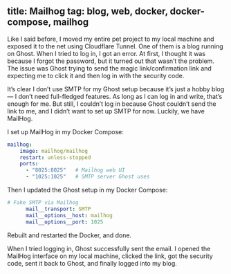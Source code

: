 title: Mailhog
tag: blog, web, docker, docker-compose, mailhog
--

Like I said before, I moved my entire pet project to my local machine and exposed it to the net using Cloudflare Tunnel. One of them is a blog running on Ghost. When I tried to log in, I got an error. At first, I thought it was because I forgot the password, but it turned out that wasn’t the problem. The issue was Ghost trying to send the magic link/confirmation link and expecting me to click it and then log in with the security code.

It’s clear I don’t use SMTP for my Ghost setup because it’s just a hobby blog — I don’t need full-fledged features. As long as I can log in and write, that’s enough for me. But still, I couldn’t log in because Ghost couldn’t send the link to me, and I didn’t want to set up SMTP for now. Luckily, we have MailHog.

I set up MailHog in my Docker Compose:

```yaml
mailhog:
    image: mailhog/mailhog
    restart: unless-stopped
    ports:
      - "8025:8025"   # Mailhog web UI
      - "1025:1025"   # SMTP server Ghost uses
```

Then I updated the Ghost setup in my Docker Compose:

```yaml
# Fake SMTP via Mailhog
      mail__transport: SMTP
      mail__options__host: mailhog
      mail__options__port: 1025
```

Rebuilt and restarted the Docker, and done.

When I tried logging in, Ghost successfully sent the email. I opened the MailHog interface on my local machine, clicked the link, got the security code, sent it back to Ghost, and finally logged into my blog.
